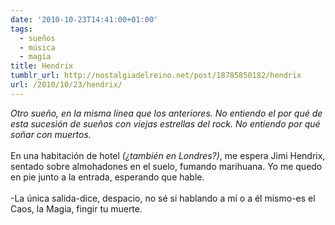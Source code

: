 ```yaml
---
date: '2010-10-23T14:41:00+01:00'
tags:
  - sueños
  - música
  - magia
title: Hendrix
tumblr_url: http://nostalgiadelreino.net/post/18785850182/hendrix
url: /2010/10/23/hendrix/
---
```


<p><em>Otro sueño, en la misma línea que los anteriores. No entiendo el por qué de esta sucesión de sueños con viejas estrellas del rock. No entiendo por qué soñar con muertos.</em><br/><br/>En una habitación de hotel <i>(¿también en Londres?)</i>, me espera Jimi Hendrix, sentado sobre almohadones en el suelo, fumando marihuana. Yo me quedo en pie junto a la entrada, esperando que hable.<br/><br/>-La única salida-dice, despacio, no sé si hablando a mí o a él mismo-es el Caos, la Magia, fingir tu muerte.</p><div class="blogger-post-footer"><img width="1" height="1" src="https://blogger.googleusercontent.com/tracker/1180118427259117074-7303397632134587225?l=nostalgiadelreino.blogspot.com" alt=""/></div>